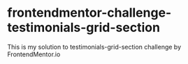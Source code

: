 # frontendmentor-challenge-testimonials-grid-section
This is my solution to testimonials-grid-section challenge by FrontendMentor.io
